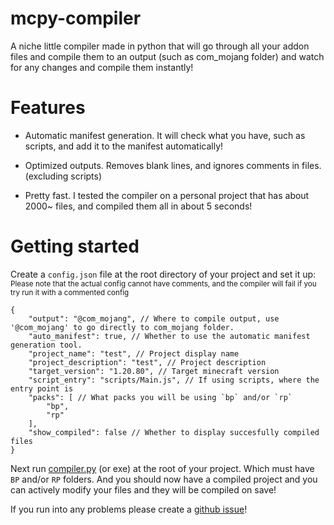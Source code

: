 # mcpy-compiler
A niche little compiler made in python that will go through all your addon files and compile them to an output (such as com_mojang folder) and watch for any changes and compile them instantly!

# Features
* Automatic manifest generation. It will check what you have, such as scripts, and add it to the manifest automatically!

* Optimized outputs. Removes blank lines, and ignores comments in files. (excluding scripts)

* Pretty fast. I tested the compiler on a personal project that has about 2000~ files, and compiled them all in about 5 seconds!

# Getting started
Create a `config.json` file at the root directory of your project and set it up:    
<sub>Please note that the actual config cannot have comments, and the compiler will fail if you try run it with a commented config
```jsonc
{
    "output": "@com_mojang", // Where to compile output, use '@com_mojang' to go directly to com_mojang folder.
    "auto_manifest": true, // Whether to use the automatic manifest generation tool.
    "project_name": "test", // Project display name
    "project_description": "test", // Project description
    "target_version": "1.20.80", // Target minecraft version
    "script_entry": "scripts/Main.js", // If using scripts, where the entry point is
    "packs": [ // What packs you will be using `bp` and/or `rp`
        "bp",
        "rp"
    ],
    "show_compiled": false // Whether to display succesfully compiled files
}
```

Next run [compiler.py](https://github.com/RoseyKat/mcpy-compiler/blob/main/compiler.py) (or exe) at the root of your project. Which must have `BP` and/or `RP` folders. And you should now have a compiled project and you can actively modify your files and they will be compiled on save!

If you run into any problems please create a [github issue](https://github.com/RoseyKat/mcpy-compiler/issues/new)!
